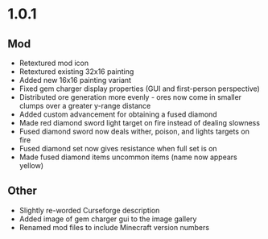 # 1.0.1

## Mod
- Retextured mod icon
- Retextured existing 32x16 painting
- Added new 16x16 painting variant
- Fixed gem charger display properties (GUI and first-person perspective)
- Distributed ore generation more evenly - ores now come in smaller clumps over a greater y-range distance
- Added custom advancement for obtaining a fused diamond
- Made red diamond sword light target on fire instead of dealing slowness
- Fused diamond sword now deals wither, poison, and lights targets on fire
- Fused diamond set now gives resistance when full set is on
- Made fused diamond items uncommon items (name now appears yellow)

## Other
- Slightly re-worded Curseforge description
- Added image of gem charger gui to the image gallery
- Renamed mod files to include Minecraft version numbers